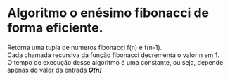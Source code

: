 # Algoritmo o enésimo fibonacci de forma eficiente.  
Retorna uma tupla de numeros fibonacci f(n) e f(n-1).  
Cada chamada recursiva da função fibonacci decrementa o valor n em 1.  
O tempo de execução desse algoritmo é uma constante, ou seja, depende apenas
do valor da entrada ***O(n)***